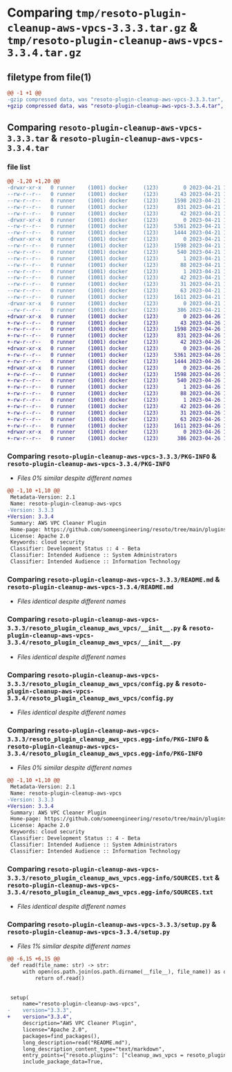 # Comparing `tmp/resoto-plugin-cleanup-aws-vpcs-3.3.3.tar.gz` & `tmp/resoto-plugin-cleanup-aws-vpcs-3.3.4.tar.gz`

## filetype from file(1)

```diff
@@ -1 +1 @@
-gzip compressed data, was "resoto-plugin-cleanup-aws-vpcs-3.3.3.tar", last modified: Fri Apr 21 14:37:51 2023, max compression
+gzip compressed data, was "resoto-plugin-cleanup-aws-vpcs-3.3.4.tar", last modified: Wed Apr 26 16:52:02 2023, max compression
```

## Comparing `resoto-plugin-cleanup-aws-vpcs-3.3.3.tar` & `resoto-plugin-cleanup-aws-vpcs-3.3.4.tar`

### file list

```diff
@@ -1,20 +1,20 @@
-drwxr-xr-x   0 runner    (1001) docker     (123)        0 2023-04-21 14:37:51.822594 resoto-plugin-cleanup-aws-vpcs-3.3.3/
--rw-r--r--   0 runner    (1001) docker     (123)       43 2023-04-21 14:35:40.000000 resoto-plugin-cleanup-aws-vpcs-3.3.3/MANIFEST.in
--rw-r--r--   0 runner    (1001) docker     (123)     1598 2023-04-21 14:37:51.822594 resoto-plugin-cleanup-aws-vpcs-3.3.3/PKG-INFO
--rw-r--r--   0 runner    (1001) docker     (123)      831 2023-04-21 14:35:40.000000 resoto-plugin-cleanup-aws-vpcs-3.3.3/README.md
--rw-r--r--   0 runner    (1001) docker     (123)       42 2023-04-21 14:35:40.000000 resoto-plugin-cleanup-aws-vpcs-3.3.3/requirements.txt
-drwxr-xr-x   0 runner    (1001) docker     (123)        0 2023-04-21 14:37:51.822594 resoto-plugin-cleanup-aws-vpcs-3.3.3/resoto_plugin_cleanup_aws_vpcs/
--rw-r--r--   0 runner    (1001) docker     (123)     5361 2023-04-21 14:35:40.000000 resoto-plugin-cleanup-aws-vpcs-3.3.3/resoto_plugin_cleanup_aws_vpcs/__init__.py
--rw-r--r--   0 runner    (1001) docker     (123)     1444 2023-04-21 14:35:40.000000 resoto-plugin-cleanup-aws-vpcs-3.3.3/resoto_plugin_cleanup_aws_vpcs/config.py
-drwxr-xr-x   0 runner    (1001) docker     (123)        0 2023-04-21 14:37:51.822594 resoto-plugin-cleanup-aws-vpcs-3.3.3/resoto_plugin_cleanup_aws_vpcs.egg-info/
--rw-r--r--   0 runner    (1001) docker     (123)     1598 2023-04-21 14:37:51.000000 resoto-plugin-cleanup-aws-vpcs-3.3.3/resoto_plugin_cleanup_aws_vpcs.egg-info/PKG-INFO
--rw-r--r--   0 runner    (1001) docker     (123)      540 2023-04-21 14:37:51.000000 resoto-plugin-cleanup-aws-vpcs-3.3.3/resoto_plugin_cleanup_aws_vpcs.egg-info/SOURCES.txt
--rw-r--r--   0 runner    (1001) docker     (123)        1 2023-04-21 14:37:51.000000 resoto-plugin-cleanup-aws-vpcs-3.3.3/resoto_plugin_cleanup_aws_vpcs.egg-info/dependency_links.txt
--rw-r--r--   0 runner    (1001) docker     (123)       88 2023-04-21 14:37:51.000000 resoto-plugin-cleanup-aws-vpcs-3.3.3/resoto_plugin_cleanup_aws_vpcs.egg-info/entry_points.txt
--rw-r--r--   0 runner    (1001) docker     (123)        1 2023-04-21 14:37:51.000000 resoto-plugin-cleanup-aws-vpcs-3.3.3/resoto_plugin_cleanup_aws_vpcs.egg-info/not-zip-safe
--rw-r--r--   0 runner    (1001) docker     (123)       42 2023-04-21 14:37:51.000000 resoto-plugin-cleanup-aws-vpcs-3.3.3/resoto_plugin_cleanup_aws_vpcs.egg-info/requires.txt
--rw-r--r--   0 runner    (1001) docker     (123)       31 2023-04-21 14:37:51.000000 resoto-plugin-cleanup-aws-vpcs-3.3.3/resoto_plugin_cleanup_aws_vpcs.egg-info/top_level.txt
--rw-r--r--   0 runner    (1001) docker     (123)       63 2023-04-21 14:37:51.822594 resoto-plugin-cleanup-aws-vpcs-3.3.3/setup.cfg
--rw-r--r--   0 runner    (1001) docker     (123)     1611 2023-04-21 14:35:40.000000 resoto-plugin-cleanup-aws-vpcs-3.3.3/setup.py
-drwxr-xr-x   0 runner    (1001) docker     (123)        0 2023-04-21 14:37:51.822594 resoto-plugin-cleanup-aws-vpcs-3.3.3/test/
--rw-r--r--   0 runner    (1001) docker     (123)      386 2023-04-21 14:35:40.000000 resoto-plugin-cleanup-aws-vpcs-3.3.3/test/test_config.py
+drwxr-xr-x   0 runner    (1001) docker     (123)        0 2023-04-26 16:52:02.320854 resoto-plugin-cleanup-aws-vpcs-3.3.4/
+-rw-r--r--   0 runner    (1001) docker     (123)       43 2023-04-26 16:49:35.000000 resoto-plugin-cleanup-aws-vpcs-3.3.4/MANIFEST.in
+-rw-r--r--   0 runner    (1001) docker     (123)     1598 2023-04-26 16:52:02.320854 resoto-plugin-cleanup-aws-vpcs-3.3.4/PKG-INFO
+-rw-r--r--   0 runner    (1001) docker     (123)      831 2023-04-26 16:49:35.000000 resoto-plugin-cleanup-aws-vpcs-3.3.4/README.md
+-rw-r--r--   0 runner    (1001) docker     (123)       42 2023-04-26 16:49:35.000000 resoto-plugin-cleanup-aws-vpcs-3.3.4/requirements.txt
+drwxr-xr-x   0 runner    (1001) docker     (123)        0 2023-04-26 16:52:02.316854 resoto-plugin-cleanup-aws-vpcs-3.3.4/resoto_plugin_cleanup_aws_vpcs/
+-rw-r--r--   0 runner    (1001) docker     (123)     5361 2023-04-26 16:49:35.000000 resoto-plugin-cleanup-aws-vpcs-3.3.4/resoto_plugin_cleanup_aws_vpcs/__init__.py
+-rw-r--r--   0 runner    (1001) docker     (123)     1444 2023-04-26 16:49:35.000000 resoto-plugin-cleanup-aws-vpcs-3.3.4/resoto_plugin_cleanup_aws_vpcs/config.py
+drwxr-xr-x   0 runner    (1001) docker     (123)        0 2023-04-26 16:52:02.320854 resoto-plugin-cleanup-aws-vpcs-3.3.4/resoto_plugin_cleanup_aws_vpcs.egg-info/
+-rw-r--r--   0 runner    (1001) docker     (123)     1598 2023-04-26 16:52:02.000000 resoto-plugin-cleanup-aws-vpcs-3.3.4/resoto_plugin_cleanup_aws_vpcs.egg-info/PKG-INFO
+-rw-r--r--   0 runner    (1001) docker     (123)      540 2023-04-26 16:52:02.000000 resoto-plugin-cleanup-aws-vpcs-3.3.4/resoto_plugin_cleanup_aws_vpcs.egg-info/SOURCES.txt
+-rw-r--r--   0 runner    (1001) docker     (123)        1 2023-04-26 16:52:02.000000 resoto-plugin-cleanup-aws-vpcs-3.3.4/resoto_plugin_cleanup_aws_vpcs.egg-info/dependency_links.txt
+-rw-r--r--   0 runner    (1001) docker     (123)       88 2023-04-26 16:52:02.000000 resoto-plugin-cleanup-aws-vpcs-3.3.4/resoto_plugin_cleanup_aws_vpcs.egg-info/entry_points.txt
+-rw-r--r--   0 runner    (1001) docker     (123)        1 2023-04-26 16:52:02.000000 resoto-plugin-cleanup-aws-vpcs-3.3.4/resoto_plugin_cleanup_aws_vpcs.egg-info/not-zip-safe
+-rw-r--r--   0 runner    (1001) docker     (123)       42 2023-04-26 16:52:02.000000 resoto-plugin-cleanup-aws-vpcs-3.3.4/resoto_plugin_cleanup_aws_vpcs.egg-info/requires.txt
+-rw-r--r--   0 runner    (1001) docker     (123)       31 2023-04-26 16:52:02.000000 resoto-plugin-cleanup-aws-vpcs-3.3.4/resoto_plugin_cleanup_aws_vpcs.egg-info/top_level.txt
+-rw-r--r--   0 runner    (1001) docker     (123)       63 2023-04-26 16:52:02.320854 resoto-plugin-cleanup-aws-vpcs-3.3.4/setup.cfg
+-rw-r--r--   0 runner    (1001) docker     (123)     1611 2023-04-26 16:49:35.000000 resoto-plugin-cleanup-aws-vpcs-3.3.4/setup.py
+drwxr-xr-x   0 runner    (1001) docker     (123)        0 2023-04-26 16:52:02.320854 resoto-plugin-cleanup-aws-vpcs-3.3.4/test/
+-rw-r--r--   0 runner    (1001) docker     (123)      386 2023-04-26 16:49:35.000000 resoto-plugin-cleanup-aws-vpcs-3.3.4/test/test_config.py
```

### Comparing `resoto-plugin-cleanup-aws-vpcs-3.3.3/PKG-INFO` & `resoto-plugin-cleanup-aws-vpcs-3.3.4/PKG-INFO`

 * *Files 0% similar despite different names*

```diff
@@ -1,10 +1,10 @@
 Metadata-Version: 2.1
 Name: resoto-plugin-cleanup-aws-vpcs
-Version: 3.3.3
+Version: 3.3.4
 Summary: AWS VPC Cleaner Plugin
 Home-page: https://github.com/someengineering/resoto/tree/main/plugins/cleanup_aws_vpcs
 License: Apache 2.0
 Keywords: cloud security
 Classifier: Development Status :: 4 - Beta
 Classifier: Intended Audience :: System Administrators
 Classifier: Intended Audience :: Information Technology
```

### Comparing `resoto-plugin-cleanup-aws-vpcs-3.3.3/README.md` & `resoto-plugin-cleanup-aws-vpcs-3.3.4/README.md`

 * *Files identical despite different names*

### Comparing `resoto-plugin-cleanup-aws-vpcs-3.3.3/resoto_plugin_cleanup_aws_vpcs/__init__.py` & `resoto-plugin-cleanup-aws-vpcs-3.3.4/resoto_plugin_cleanup_aws_vpcs/__init__.py`

 * *Files identical despite different names*

### Comparing `resoto-plugin-cleanup-aws-vpcs-3.3.3/resoto_plugin_cleanup_aws_vpcs/config.py` & `resoto-plugin-cleanup-aws-vpcs-3.3.4/resoto_plugin_cleanup_aws_vpcs/config.py`

 * *Files identical despite different names*

### Comparing `resoto-plugin-cleanup-aws-vpcs-3.3.3/resoto_plugin_cleanup_aws_vpcs.egg-info/PKG-INFO` & `resoto-plugin-cleanup-aws-vpcs-3.3.4/resoto_plugin_cleanup_aws_vpcs.egg-info/PKG-INFO`

 * *Files 0% similar despite different names*

```diff
@@ -1,10 +1,10 @@
 Metadata-Version: 2.1
 Name: resoto-plugin-cleanup-aws-vpcs
-Version: 3.3.3
+Version: 3.3.4
 Summary: AWS VPC Cleaner Plugin
 Home-page: https://github.com/someengineering/resoto/tree/main/plugins/cleanup_aws_vpcs
 License: Apache 2.0
 Keywords: cloud security
 Classifier: Development Status :: 4 - Beta
 Classifier: Intended Audience :: System Administrators
 Classifier: Intended Audience :: Information Technology
```

### Comparing `resoto-plugin-cleanup-aws-vpcs-3.3.3/resoto_plugin_cleanup_aws_vpcs.egg-info/SOURCES.txt` & `resoto-plugin-cleanup-aws-vpcs-3.3.4/resoto_plugin_cleanup_aws_vpcs.egg-info/SOURCES.txt`

 * *Files identical despite different names*

### Comparing `resoto-plugin-cleanup-aws-vpcs-3.3.3/setup.py` & `resoto-plugin-cleanup-aws-vpcs-3.3.4/setup.py`

 * *Files 1% similar despite different names*

```diff
@@ -6,15 +6,15 @@
 def read(file_name: str) -> str:
     with open(os.path.join(os.path.dirname(__file__), file_name)) as of:
         return of.read()
 
 
 setup(
     name="resoto-plugin-cleanup-aws-vpcs",
-    version="3.3.3",
+    version="3.3.4",
     description="AWS VPC Cleaner Plugin",
     license="Apache 2.0",
     packages=find_packages(),
     long_description=read("README.md"),
     long_description_content_type="text/markdown",
     entry_points={"resoto.plugins": ["cleanup_aws_vpcs = resoto_plugin_cleanup_aws_vpcs:CleanupAWSVPCsPlugin"]},
     include_package_data=True,
```

